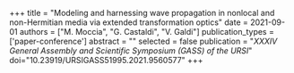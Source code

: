 +++
title = "Modeling and harnessing wave propagation in nonlocal and non-Hermitian media via extended transformation optics"
date = 2021-09-01
authors = ["M. Moccia", "G. Castaldi", "V. Galdi"]
publication_types = ['paper-conference']
abstract = ""
selected = false
publication = "*XXXIV General Assembly and Scientific Symposium (GASS) of the URSI*"
doi="10.23919/URSIGASS51995.2021.9560577"
+++
